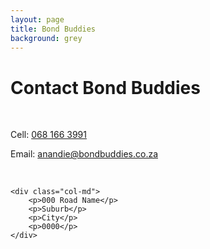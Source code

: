 ```yaml
---
layout: page
title: Bond Buddies
background: grey
---
```


<div class="col-lg-12 text-center">
	<h1 class="section-heading text-uppercase">Contact Bond Buddies</h1>
</div>

<br>

<div class="container contact-us">
  <div class="row">

  <div class="col-md">
		<!-- <p>Tel: <a href="tel:+27210232228"> 079 485 5355</a></p> -->
		<p>Cell: <a href="tel:+27681633991">068 166 3991</a></p>
		<p>Email: <a href="mailto:anandie@bondbuddies.co.za?subject=Mail from the Bond Buddies Website">anandie@bondbuddies.co.za</a></p>
		<br>
    </div>

    <div class="col-md">
    	<p>000 Road Name</p>
    	<p>Suburb</p>
    	<p>City</p>
    	<p>0000</p>
    </div>

  </div>

</div>

